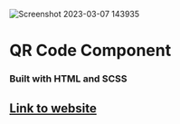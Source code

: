 ![Screenshot 2023-03-07 143935](https://user-images.githubusercontent.com/31295561/223439722-35606f62-5d30-422f-8741-95419dae701f.png)

#  QR Code Component

### Built with HTML and SCSS

## [Link to website](https://emem221.github.io/qrCode/)
